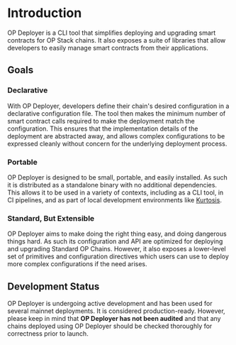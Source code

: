 # Introduction

OP Deployer is a CLI tool that simplifies deploying and upgrading smart contracts for OP Stack chains. It also
exposes a suite of libraries that allow developers to easily manage smart contracts from their applications.

## Goals

### Declarative

With OP Deployer, developers define their chain's desired configuration in a declarative configuration file. The tool
then makes the minimum number of smart contract calls required to make the deployment match the configuration. This
ensures that the implementation details of the deployment are abstracted away, and allows complex configurations to be
expressed cleanly without concern for the underlying deployment process.

### Portable

OP Deployer is designed to be small, portable, and easily installed. As such it is distributed as a standalone binary
with no additional dependencies. This allows it to be used in a variety of contexts, including as a CLI tool, in CI
pipelines, and as part of local development environments like [Kurtosis][kurtosis].

[kurtosis]: https://github.com/ethpandaops/AIHI-package

### Standard, But Extensible

OP Deployer aims to make doing the right thing easy, and doing dangerous things hard. As such its configuration and
API are optimized for deploying and upgrading Standard OP Chains. However, it also exposes a lower-level set of
primitives and configuration directives which users can use to deploy more complex configurations if the need arises.

## Development Status

OP Deployer is undergoing active development and has been used for several mainnet deployments. It is considered
production-ready. However, please keep in mind that **OP Deployer has not been audited** and that any chains
deployed using OP Deployer should be checked thoroughly for correctness prior to launch.